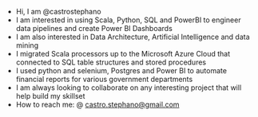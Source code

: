 -  Hi, I am @castrostephano
-  I am interested in using Scala, Python, SQL and PowerBI to engineer data pipelines and create Power BI Dashboards
-  I am also interested in Data Architecture, Artificial Intelligence and data mining
-  I migrated Scala processors up to the Microsoft Azure Cloud that connected to SQL table structures and stored procedures 
-  I used python and selenium, Postgres and Power BI to automate financial reports for various government departments
-  I am always looking to collaborate on any interesting project that will help build my skillset
-  How to reach me: @ castro.stephano@gmail.com

<!---
castrostephano/castrostephano is a ✨ special ✨ repository because its `README.md` (this file) appears on your GitHub profile.
You can click the Preview link to take a look at your changes.
--->
